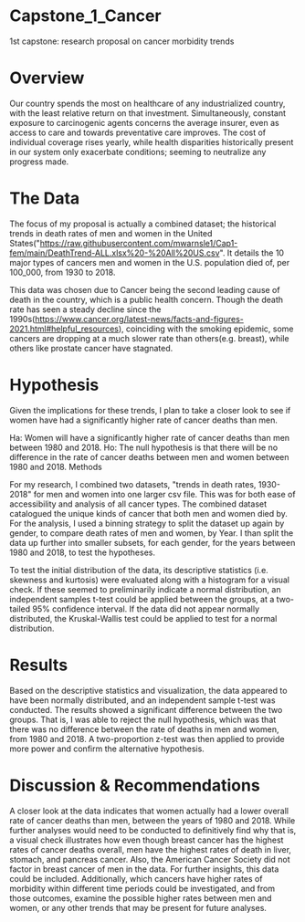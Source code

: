 # Capstone_1_Cancer
1st capstone: research proposal on cancer morbidity trends


# Overview

Our country spends the most on healthcare of any industrialized country, with the least relative return on that investment. Simultaneously, constant exposure to carcinogenic agents concerns the average insurer, even as access to care and towards preventative care improves. The cost of individual coverage rises yearly, while health disparities historically present in our system only exacerbate conditions; seeming to neutralize any progress made.

# The Data

The focus of my proposal is actually a combined dataset; the historical trends in death rates of men and women in the United States("https://raw.githubusercontent.com/mwarnsle1/Cap1-fem/main/DeathTrend-ALL.xlsx%20-%20All%20US.csv". It details the 10 major types of cancers men and women in the U.S. population died of, per 100_000, from 1930 to 2018.

This data was chosen due to Cancer being the second leading cause of death in the country, which is a public health concern. Though the death rate has seen a steady decline since the 1990s(https://www.cancer.org/latest-news/facts-and-figures-2021.html#helpful_resources), coinciding with the smoking epidemic, some cancers are dropping at a much slower rate than others(e.g. breast), while others like prostate cancer have stagnated.

# Hypothesis

Given the implications for these trends, I plan to take a closer look to see if women have had a significantly higher rate of cancer deaths than men.

Ha: Women will have a significantly higher rate of cancer deaths than men between 1980 and 2018.
Ho: The null hypothesis is that there will be no difference in the rate of cancer deaths between men and women between 1980 and 2018.
Methods

For my research, I combined two datasets, "trends in death rates, 1930-2018" for men and women into one larger csv file. This was for both ease of accessibility and analysis of all cancer types. The combined dataset catalogued the unique kinds of cancer that both men and women died by. For the analysis, I used a binning strategy to split the dataset up again by gender, to compare death rates of men and women, by Year. I than split the data up further into smaller subsets, for each gender, for the years between 1980 and 2018, to test the hypotheses.

To test the initial distribution of the data, its descriptive statistics (i.e. skewness and kurtosis) were evaluated along with a histogram for a visual check. If these seemed to preliminarily indicate a normal distribution, an independent samples t-test could be applied between the groups, at a two-tailed 95% confidence interval. If the data did not appear normally distributed, the Kruskal-Wallis test could be applied to test for a normal distribution.

# Results

Based on the descriptive statistics and visualization, the data appeared to have been normally distributed, and an independent sample t-test was conducted. The results showed a significant difference between the two groups. That is, I was able to reject the null hypothesis, which was that there was no difference between the rate of deaths in men and women, from 1980 and 2018. A two-proportion z-test was then applied to provide more power and confirm the alternative hypothesis.

# Discussion & Recommendations

A closer look at the data indicates that women actually had a lower overall rate of cancer deaths than men, between the years of 1980 and 2018. While further analyses would need to be conducted to definitively find why that is, a visual check illustrates how even though breast cancer has the highest rates of cancer deaths overall, men have the highest rates of death in liver, stomach, and pancreas cancer. Also, the American Cancer Society did not factor in breast cancer of men in the data. For further insights, this data could be included. Additionally, which cancers have higher rates of morbidity within different time periods could be investigated, and from those outcomes, examine the possible higher rates between men and women, or any other trends that may be present for future analyses. 
